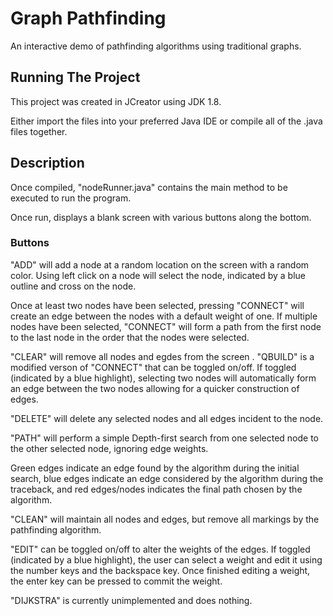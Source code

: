 # Graph Pathfinding
An interactive demo of pathfinding algorithms using traditional graphs.

## Running The Project

This project was created in JCreator using JDK 1.8.

Either import the files into your preferred Java IDE or compile all of the .java files together. 

## Description
Once compiled, "nodeRunner.java" contains the main method to be executed to run the program.

Once run, displays a blank screen with various buttons along the bottom.

### Buttons
"ADD" will add a node at a random location on the screen with a random color. Using left click on a node will select the node, indicated by a blue outline and cross on the node.

Once at least two nodes have been selected, pressing "CONNECT" will create an edge between the nodes with a default weight of one.
If multiple nodes have been selected, "CONNECT" will form a path from the first node to the last node in the order that the nodes were selected.

"CLEAR" will remove all nodes and egdes from the screen
.
"QBUILD" is a modified verson of "CONNECT" that can be toggled on/off. If toggled (indicated by a blue highlight), selecting two nodes will automatically form an edge between the two nodes allowing for a quicker construction of edges.

"DELETE" will delete any selected nodes and all edges incident to the node.

"PATH" will perform a simple Depth-first search from one selected node to the other selected node, ignoring edge weights. 

Green edges indicate an edge found by the algorithm during the initial search, blue edges indicate an edge considered by the algorithm during the traceback, and red edges/nodes indicates the final path chosen by the algorithm.

"CLEAN" will maintain all nodes and edges, but remove all markings by the pathfinding algorithm.

"EDIT" can be toggled on/off to alter the weights of the edges. If toggled (indicated by a blue highlight), the user can select a weight and edit it using the number keys and the backspace key. 
Once finished editing a weight, the enter key can be pressed to commit the weight.

"DIJKSTRA" is currently unimplemented and does nothing.
